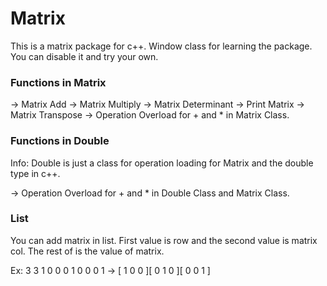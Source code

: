 # Matrix

This is a matrix package for c++.
Window class for learning the package. You can disable it and try your own.

### Functions in Matrix

-> Matrix Add
-> Matrix Multiply
-> Matrix Determinant
-> Print Matrix
-> Matrix Transpose
-> Operation Overload for + and * in Matrix Class.

### Functions in Double
Info: Double is just a class for operation loading for Matrix and the double type in c++.

-> Operation Overload for + and * in Double Class and Matrix Class.

### List
You can add matrix in list.
First value is row and the second value is matrix col.
The rest of is the value of matrix.

Ex:
3 3 1 0 0 0 1 0 0 0 1 -> [ 1 0 0 ][ 0 1 0 ][ 0 0 1 ]
